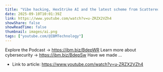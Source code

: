 ```yaml
---
title: "Vibe hacking, HexStrike AI and the latest scheme from Scattered Lapsus$ Hunters"
date: 2025-09-10T10:01:39Z
link: https://www.youtube.com/watch?v=u-ZRZX2VZh4
showShare: false
showReadTime: false
thumbnail: images/ai.png
tags: ["youtube.com/@IBMTechnology"]
---
```

Explore the Podcast → https://ibm.biz/BdepWR Learn more about cybersecurity → https://ibm.biz/BdepSw Have we made ...

- Link to article: https://www.youtube.com/watch?v=u-ZRZX2VZh4